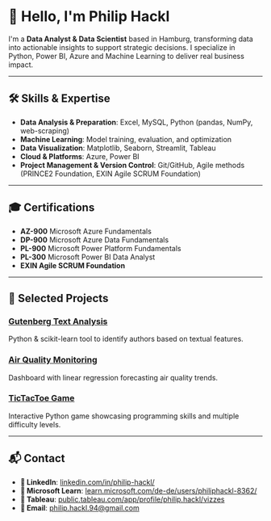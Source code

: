 # 👋 Hello, I'm Philip Hackl

I'm a **Data Analyst & Data Scientist** based in Hamburg, transforming data into actionable insights to support strategic decisions. I specialize in Python, Power BI, Azure and Machine Learning to deliver real business impact.

---

## 🛠️ Skills & Expertise

- **Data Analysis & Preparation**: Excel, MySQL, Python (pandas, NumPy, web-scraping)  
- **Machine Learning**: Model training, evaluation, and optimization  
- **Data Visualization**: Matplotlib, Seaborn, Streamlit, Tableau  
- **Cloud & Platforms**: Azure, Power BI  
- **Project Management & Version Control**: Git/GitHub, Agile methods (PRINCE2 Foundation, EXIN Agile SCRUM Foundation)  

---

## 🎓 Certifications

- **AZ-900** Microsoft Azure Fundamentals  
- **DP-900** Microsoft Azure Data Fundamentals  
- **PL-900** Microsoft Power Platform Fundamentals  
- **PL-300** Microsoft Power BI Data Analyst  
- **EXIN Agile SCRUM Foundation**  

---

## 📂 Selected Projects

### [Gutenberg Text Analysis](https://github.com/philip-hackl/Gutenberg_TextAnalyse)  
Python & scikit-learn tool to identify authors based on textual features.

### [Air Quality Monitoring](https://github.com/philip-hackl/Air-Quality-Monitoring)  
Dashboard with linear regression forecasting air quality trends.

### [TicTacToe Game](https://github.com/philip-hackl/TicTacToe-Game)  
Interactive Python game showcasing programming skills and multiple difficulty levels.

---

## 📬 Contact

- **🔗 LinkedIn**: [linkedin.com/in/philip-hackl/](https://www.linkedin.com/in/philip-hackl/)  
- **🔗 Microsoft Learn**: [learn.microsoft.com/de-de/users/philiphackl-8362/](https://learn.microsoft.com/de-de/users/philiphackl-8362/)  
- **🔗 Tableau**: [public.tableau.com/app/profile/philip.hackl/vizzes](https://public.tableau.com/app/profile/philip.hackl/vizzes)  
- **📧 Email**: [philip.hackl.94@gmail.com](mailto:philip.hackl.94@gmail.com)


